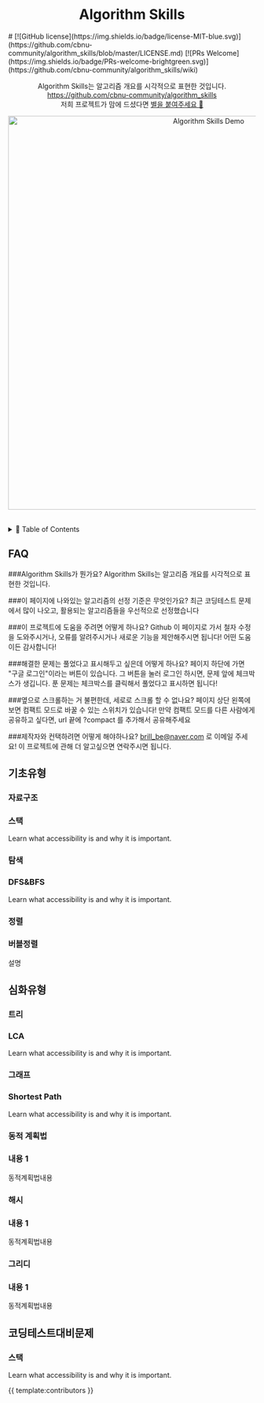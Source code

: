<h1 align="center">Algorithm Skills</h1>
# [![GitHub license](https://img.shields.io/badge/license-MIT-blue.svg)](https://github.com/cbnu-community/algorithm_skills/blob/master/LICENSE.md) [![PRs Welcome](https://img.shields.io/badge/PRs-welcome-brightgreen.svg)](https://github.com/cbnu-community/algorithm_skills/wiki)
<p align="center">
	Algorithm Skills는 알고리즘 개요를 시각적으로 표현한 것입니다. <a href="https://github.com/cbnu-community/algorithm_skills" target="_blank" aria-label="Link to Algorithm Skills">https://github.com/cbnu-community/algorithm_skills</a>
	<br />
	저희 프로젝트가 맘에 드셨다면 <a href="https://github.com/cbnu-community/algorithm_skills/stargazers" aria-label="Become stargazer link">별을 붙여주세요 🤩</a>
</p> 
<p align="center">
	<a href="https://github.com/cbnu-community/algorithm_skills" target="_blank">
		<img src="https://raw.githubusercontent.com/andreasbm/web-skills/master/demo.gif" alt="Algorithm Skills Demo" width="800" />
	</a>
</p>
<br />
<details>
<summary>📖 Table of Contents</summary>
<br />
{{ template:toc }}
</details>

## FAQ

###Algorithm Skills가 뭔가요?
Algorithm Skills는 알고리즘 개요를 시각적으로 표현한 것입니다.

###이 페이지에 나와있는 알고리즘의 선정 기준은 무엇인가요?
최근 코딩테스트 문제에서 많이 나오고, 활용되는 알고리즘들을 우선적으로 선정했습니다

###이 프로젝트에 도움을 주려면 어떻게 하나요?
Github 이 페이지로 가서 철자 수정을 도와주시거나, 오류를 알려주시거나 새로운 기능을 제안해주시면 됩니다! 어떤 도움이든 감사합니다!

###해결한 문제는 풀었다고 표시해두고 싶은데 어떻게 하나요?
페이지 하단에 가면 "구글 로그인"이라는 버튼이 있습니다. 그 버튼을 눌러 로그인 하시면, 문제 앞에 체크박스가 생깁니다. 푼 문제는 체크박스를 클릭해서 풀었다고 표시하면 됩니다!

###옆으로 스크롤하는 거 불편한데, 세로로 스크롤 할 수 없나요?
페이지 상단 왼쪽에 보면 컴팩트 모드로 바꿀 수 있는 스위치가 있습니다! 만약 컴팩트 모드를 다른 사람에게 공유하고 싶다면, url 끝에 ?compact 를 추가해서 공유해주세요

###제작자와 컨택하려면 어떻게 해야하나요?
brill_be@naver.com 로 이메일 주세요! 이 프로젝트에 관해 더 알고싶으면 연락주시면 됩니다.

## 기초유형

### 자료구조

### 스택

Learn what accessibility is and why it is important.




### 탐색

### DFS&BFS

Learn what accessibility is and why it is important.




### 정렬

### 버블정렬

설명




## 심화유형

### 트리

### LCA

Learn what accessibility is and why it is important.




### 그래프

### Shortest Path

Learn what accessibility is and why it is important.




### 동적 계획법

### 내용 1

동적계획법내용




### 해시

### 내용 1

동적계획법내용




### 그리디

### 내용 1

동적계획법내용




## 코딩테스트대비문제

### 스택

Learn what accessibility is and why it is important.



{{ template:contributors }}